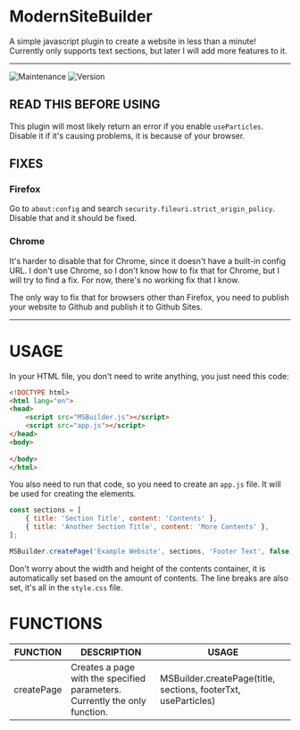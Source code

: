 # ModernSiteBuilder
A simple javascript plugin to create a website in less than a minute! Currently only supports text sections, but later I will add more features to it.

---

<img alt="Maintenance" src="https://img.shields.io/badge/Maintained-yes-green" /> <img alt="Version" src="https://img.shields.io/badge/Version-1.0.0-yellow" />

## READ THIS BEFORE USING
This plugin will most likely return an error if you enable `useParticles`. Disable it if it's causing problems, it is because of your browser.
## FIXES
### Firefox
Go to `about:config` and search `security.fileuri.strict_origin_policy`. Disable that and it should be fixed.
### Chrome
It's harder to disable that for Chrome, since it doesn't have a built-in config URL. I don't use Chrome, so I don't know how to fix that for Chrome, but I will try to find a fix. For now, there's no working fix that I know.

The only way to fix that for browsers other than Firefox, you need to publish your website to Github and publish it to Github Sites.

---

# USAGE

In your HTML file, you don't need to write anything, you just need this code:
```html
<!DOCTYPE html>
<html lang="en">
<head>
    <script src="MSBuilder.js"></script>
    <script src="app.js"></script>
</head>
<body>
    
</body>
</html>
```

You also need to run that code, so you need to create an `app.js` file. It will be used for creating the elements.
```javascript
const sections = [
    { title: 'Section Title', content: 'Contents' },
    { title: 'Another Section Title', content: 'More Contents' },
];

MSBuilder.createPage('Example Website', sections, 'Footer Text', false);
```

Don't worry about the width and height of the contents container, it is automatically set based on the amount of contents. The line breaks are also set, it's all in the `style.css` file.

# FUNCTIONS

| FUNCTION   | DESCRIPTION                                                                | USAGE                                                          |
|------------|----------------------------------------------------------------------------|----------------------------------------------------------------|
| createPage | Creates a page with the specified parameters. Currently the only function. | MSBuilder.createPage(title, sections, footerTxt, useParticles) |

